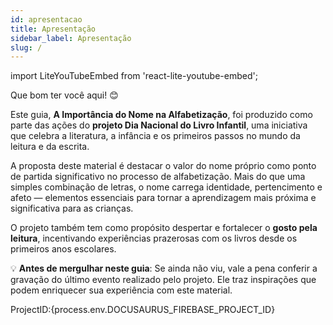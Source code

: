 ```yaml
---
id: apresentacao
title: Apresentação
sidebar_label: Apresentação
slug: /
---
```

import LiteYouTubeEmbed from 'react-lite-youtube-embed';

Que bom ter você aqui! 😊

Este guia, **A Importância do Nome na Alfabetização**, foi produzido como parte das ações do **projeto Dia Nacional do Livro Infantil**, uma iniciativa que celebra a literatura, a infância e os primeiros passos no mundo da leitura e da escrita.

A proposta deste material é destacar o valor do nome próprio como ponto de partida significativo no processo de alfabetização. Mais do que uma simples combinação de letras, o nome carrega identidade, pertencimento e afeto — elementos essenciais para tornar a aprendizagem mais próxima e significativa para as crianças.

O projeto também tem como propósito despertar e fortalecer o **gosto pela leitura**, incentivando experiências prazerosas com os livros desde os primeiros anos escolares.

💡 **Antes de mergulhar neste guia**:
Se ainda não viu, vale a pena conferir a gravação do último evento realizado pelo projeto. Ele traz inspirações que podem enriquecer sua experiência com este material.

<div className="youtube-responsive-container">
  <LiteYouTubeEmbed
    id="OvYF2E7XCkg"
    title="8ª edição do Dia Nacional do Livro Infantil"
  />
</div>

ProjectID:{process.env.DOCUSAURUS_FIREBASE_PROJECT_ID}